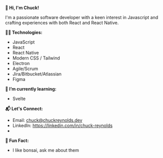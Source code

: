 <!--
**GUITARPLRC/guitarplrc** is a ✨ _special_ ✨ repository because its `README.md` (this file) appears on your GitHub profile.

Here are some ideas to get you started:

- 🔭 I’m currently working on ...
- 🌱 I’m currently learning ...
- 👯 I’m looking to collaborate on ...
- 🤔 I’m looking for help with ...
- 💬 Ask me about ...
- 📫 How to reach me: ...
- 😄 Pronouns: ...
- ⚡ Fun fact: ...
-->

**👋 Hi, I'm Chuck!**

I'm a passionate software developer with a keen interest in Javascript and crafting experiences with both React and React Native.

**🧑‍💻 Technologies:**

*  JavaScript
*  React
*  React Native
*  Modern CSS / Tailwind
*  Electron
*  Agile/Scrum
*  Jira/Bitbucket/Atlassian
*  Figma

**🌱 I’m currently learning:**

* Svelte

**📬 Let's Connect:**

*  Email: chuck@chuckreynolds.dev
*  LinkedIn: https://linkedin.com/in/chuck-reynolds
*


**🌳 Fun Fact:**

* I  like bonsai, ask me about them

